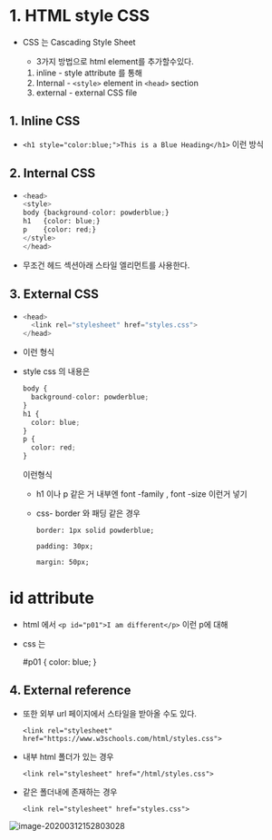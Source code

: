 # 1. HTML style CSS

* CSS 는 Cascading Style Sheet

  * 3가지 방법으로 html element를 추가할수있다.

  1. inline - style attribute 를 통해 
  2. Internal - `<style>` element in `<head>` section
  3. external  - external CSS file 

## 1. Inline CSS

* `<h1 style="color:blue;">This is a Blue Heading</h1>` 이런 방식

## 2. Internal CSS

* ```python
  <head>
  <style>
  body {background-color: powderblue;}
  h1   {color: blue;}
  p    {color: red;}
  </style>
  </head>
  ```

* 무조건 헤드 섹션아래 스타일 엘리먼트를 사용한다.

## 3. External CSS

* ```python
  <head>
    <link rel="stylesheet" href="styles.css">
  </head>
  ```

* 이런 형식 

* style css 의 내용은 

  ```python
  body {
    background-color: powderblue;
  }
  h1 {
    color: blue;
  }
  p {
    color: red;
  }
  ```

  이런형식

  * h1 이나 p 같은 거 내부엔 font -family , font -size 이런거 넣기 

  * css- border 와 패딩 같은 경우 

    `border: 1px solid powderblue;`

    `padding: 30px;`

    `margin: 50px;`

# id attribute

* html 에서 `<p id="p01">I am different</p>` 이런 p에 대해

* css 는 

  \#p01 {
   color: blue;
  }

## 4. External reference

* 또한 외부 url 페이지에서 스타일을 받아올 수도 있다. 

  `<link rel="stylesheet" href="https://www.w3schools.com/html/styles.css">`

* 내부 html 폴더가 있는 경우

  `<link rel="stylesheet" href="/html/styles.css">`

* 같은 폴더내에 존재하는 경우

  `<link rel="stylesheet" href="styles.css">`

![image-20200312152803028](C:\Users\ahrtz\AppData\Roaming\Typora\typora-user-images\image-20200312152803028.png)